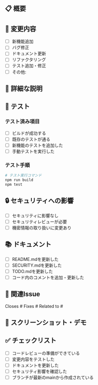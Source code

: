 ## 📋 概要
<!-- 変更内容の簡潔な説明 -->

## 🔧 変更内容
- [ ] 新機能追加
- [ ] バグ修正
- [ ] ドキュメント更新
- [ ] リファクタリング
- [ ] テスト追加・修正
- [ ] その他: 

## 📝 詳細な説明
<!-- 変更の詳細な説明 -->

## 🧪 テスト
<!-- テスト方法と結果 -->

### テスト済み項目
- [ ] ビルドが成功する
- [ ] 既存のテストが通る
- [ ] 新機能のテストを追加した
- [ ] 手動テストを実行した

### テスト手順
```bash
# テスト実行コマンド
npm run build
npm test
```

## 🔒 セキュリティへの影響
- [ ] セキュリティに影響なし
- [ ] セキュリティレビューが必要
- [ ] 機密情報の取り扱いに変更あり

## 📚 ドキュメント
- [ ] README.mdを更新した
- [ ] SECURITY.mdを更新した
- [ ] TODO.mdを更新した
- [ ] コード内のコメントを追加・更新した

## 🔗 関連Issue
<!-- 関連するIssue番号 -->
Closes #
Fixes #
Related to #

## 📸 スクリーンショット・デモ
<!-- 可能であれば、変更内容のスクリーンショットやデモを添付 -->

## ✅ チェックリスト
- [ ] コードレビューの準備ができている
- [ ] 変更内容をテストした
- [ ] ドキュメントを更新した
- [ ] セキュリティ影響を確認した
- [ ] ブランチが最新のmainから作成されている 